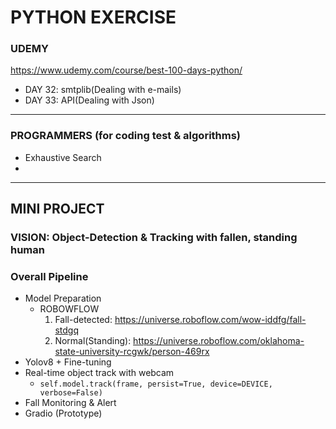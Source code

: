 # PYTHON EXERCISE
### UDEMY
https://www.udemy.com/course/best-100-days-python/
- DAY 32: smtplib(Dealing with e-mails)
- DAY 33: API(Dealing with Json)
---
### PROGRAMMERS (for coding test & algorithms)
- Exhaustive Search
- 
---
## MINI PROJECT
### **VISION: Object-Detection & Tracking with fallen, standing human**

### Overall Pipeline
- Model Preparation
   - ROBOWFLOW
      1. Fall-detected: https://universe.roboflow.com/wow-iddfg/fall-stdgq
      2. Normal(Standing): https://universe.roboflow.com/oklahoma-state-university-rcgwk/person-469rx
- Yolov8 + Fine-tuning
- Real-time object track with webcam
  - ```self.model.track(frame, persist=True, device=DEVICE, verbose=False)```
- Fall Monitoring & Alert
- Gradio (Prototype)
